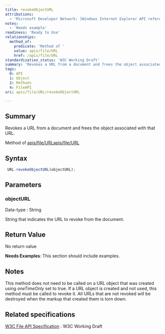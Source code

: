 ```yaml
---
title: revokeObjectURL
attributions:
  - 'Microsoft Developer Network: [Windows Internet Explorer API reference Article](http://msdn.microsoft.com/en-us/library/ie/hh828809%28v=vs.85%29.aspx)'
notes:
  - 'Needs example'
readiness: 'Ready to Use'
relationships:
  method_of:
    predicate: 'Method of '
    value: apis/file/URL
    href: /apis/file/URL
standardization_status: 'W3C Working Draft'
summary: 'Revokes a URL from a document and frees the object associated with that URL.'
tags:
  0: API
  1: Object
  2: Methods
  4: FileAPI
uri: apis/file/URL/revokeObjectURL

---
```

## Summary

Revokes a URL from a document and frees the object associated with that URL.

Method of [apis/file/URL](/apis/file/URL)[apis/file/URL](/apis/file/URL)

## Syntax

``` js
 URL.revokeObjectURL(objectURL);
```

## Parameters

### objectURL

 Data-type
:   String

 String that indicates the URL to revoke from the document.

## Return Value

No return value

**Needs Examples**: This section should include examples.

## Notes

This method does not need to be called on a URL object that was created using *oneTimeOnly* set to true. If a URL object is created and not used, this method must be called to revoke it. All URLs that are not revoked will be destroyed when the markup that created them is torn down.

## Related specifications

[W3C File API Specification](http://www.w3.org/TR/FileAPI)
:   W3C Working Draft
